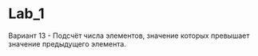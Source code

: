# Lab_1
Вариант 13 - Подсчёт числа элементов, значение которых превышает значение предыдущего элемента.
